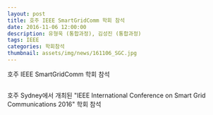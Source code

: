 ```yaml
---
layout: post
title: 호주 IEEE SmartGridComm 학회 참석
date: 2016-11-06 12:00:00
description: 유형욱 (통합과정), 김성진 (통합과정)
tags: IEEE
categories: 학회참석
thumbnail: assets/img/news/161106_SGC.jpg
---
```


<p class="item-intro text-muted">호주 IEEE SmartGridComm 학회 참석</p>
<img class="img-responsive img-centered" src="img/news/161106_SGC.jpg" alt="">
<p>호주 Sydney에서 개최된 "IEEE International Conference on Smart Grid Communications 2016" 학회 참석</p>
